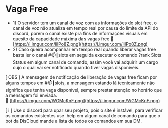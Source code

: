 # Vaga Free

* 1\) O servidor tem um canal de voz com as informações do slot free, o canal de voz não atualiza em tempo real por causa do limite da API do discord, porem o canal existe pra fins de informações visuais em quesito da capacidade máxima das vagas free 🔗 [https://i.imgur.com/liIPo8Z.png](https://i.imgur.com/liIPo8Z.png) 
* 2\) Caso queira acompanhar em tempo real quando liberar vagas free basta ler o canal \#📫┃slots em seguida executar o comando ?rank Slots Status em algum canal de comando, assim você vai adquirir um cargo cujo o qual vai ser notificado quando tiver vagas disponíveis.

\[ OBS \] A mensagem de notificação de liberação de vagas free ficam por alguns tempos em \#📫┃slots, a mensagem estando lá tecnicamente não significa que tenha vaga disponível, sempre prestar atenção no horário que a mensagem foi enviada.  
🔗 [https://i.imgur.com/WGMcKnF.png](https://i.imgur.com/WGMcKnF.png)

\[ i \] Use o discord para upar seu projeto, pois o site é instável, para verificar os comandos existentes use .help em algum canal de comando para que o bot da DisCloud mande a lista de todos os comandos em sua DM.

